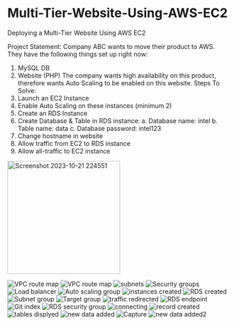 # Multi-Tier-Website-Using-AWS-EC2
Deploying a Multi-Tier Website Using AWS EC2

Project Statement:
Company ABC wants to move their product to AWS. They have the following
things set up right now:
1. MySQL DB
2. Website (PHP)
The company wants high availability on this product, therefore wants Auto
Scaling to be enabled on this website.
Steps To Solve:
1. Launch an EC2 Instance
2. Enable Auto Scaling on these instances (minimum 2)
3. Create an RDS Instance
4. Create Database & Table in RDS instance:
a. Database name: intel
b. Table name: data
c. Database password: intel123
5. Change hostname in website
6. Allow traffic from EC2 to RDS instance
7. Allow all-traffic to EC2 instance
   
<img width="254" alt="Screenshot 2023-10-21 224551" src="https://github.com/user-attachments/assets/7a7110a8-6bfe-4564-8063-6f6c9aa7f88c">

![VPC route map](https://github.com/user-attachments/assets/6b9fc185-9621-45d0-bc56-1889b4e2649a)
![VPC route map](https://github.com/user-attachments/assets/4580af31-b868-4a56-b1b3-af119f1fccc2)
![subnets](https://github.com/user-attachments/assets/64099ca9-53d9-4c14-9d6d-37a5ac32380d)
![Security groups](https://github.com/user-attachments/assets/a99a5f03-6221-404f-8dbd-46da47623274)
![Load balancer](https://github.com/user-attachments/assets/356aaa1b-9443-41f3-9f32-15aff012705f)
![Auto scaling group](https://github.com/user-attachments/assets/6285a6a6-9407-41d9-a151-df46cba566d0)
![instances created](https://github.com/user-attachments/assets/f35e5939-101b-4ad3-b0c8-a6f8b56f7eec)
![RDS created](https://github.com/user-attachments/assets/ca486678-602a-4132-836c-19e845632370)
![Subnet group](https://github.com/user-attachments/assets/bf44a7ba-4f43-4295-9c72-2ec556482c9b)
![Target group](https://github.com/user-attachments/assets/3a937b0b-9c93-4240-b3d8-41a5a77a2a16)
![traffic redirected](https://github.com/user-attachments/assets/01dee225-dcc5-4440-b55e-36b2fb337e95)
![RDS endpoint](https://github.com/user-attachments/assets/c30e49c4-49f7-4c40-b60f-aec3c37426e0)
![Git index](https://github.com/user-attachments/assets/f14e5105-934c-4041-93f9-8a4794d6c131)
![RDS security group](https://github.com/user-attachments/assets/c3b9ff4e-b9a0-44cd-afe1-ff60195f52a8)
![connecting](https://github.com/user-attachments/assets/31c3e293-5d66-44d9-a822-a70d0fca259a)
![record created](https://github.com/user-attachments/assets/0583d41f-7c89-44d5-a007-a25bb2a3530b)
![tables displyed](https://github.com/user-attachments/assets/ce8b1e9e-6727-478c-a891-260c04ab5b49)
![new data added](https://github.com/user-attachments/assets/200e138f-e3fc-4f01-b98f-5eb7a41a0d78)
![Capture](https://github.com/user-attachments/assets/5178fd6a-95d8-41df-b1d9-4580cda88fc0)
![new data added2](https://github.com/user-attachments/assets/3a0cc7aa-bba1-4e4a-8dbb-c43172ffaf21)
